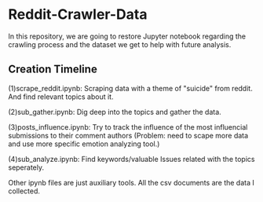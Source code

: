 # Reddit-Crawler-Data
In this repository, we are going to restore Jupyter notebook regarding the crawling process and the dataset we get to help with future analysis.  
## Creation Timeline 
(1)scrape_reddit.ipynb: Scraping data with a theme of "suicide" from reddit. And find relevant topics about it.

(2)sub_gather.ipynb: Dig deep into the topics and gather the data.   

(3)posts_influence.ipynb: Try to track the influence of the most influencial submissions to their comment authors (Problem: need to scape more data and use more specific emotion analyzing tool.)   

(4)sub_analyze.ipynb: Find keywords/valuable Issues related with the topics seperately.  

Other ipynb files are just auxiliary tools.
All the csv documents are the data I collected.
